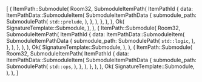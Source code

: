 [
    (
        ItemPath::Submodule(
            Room32,
            SubmoduleItemPath(
                ItemPathId {
                    data: ItemPathData::SubmoduleItem(
                        SubmoduleItemPathData {
                            submodule_path: SubmodulePath(
                                `std::prelude`,
                            ),
                        },
                    ),
                },
            ),
        ),
        Ok(
            SignatureTemplate::Submodule,
        ),
    ),
    (
        ItemPath::Submodule(
            Room32,
            SubmoduleItemPath(
                ItemPathId {
                    data: ItemPathData::SubmoduleItem(
                        SubmoduleItemPathData {
                            submodule_path: SubmodulePath(
                                `std::logic`,
                            ),
                        },
                    ),
                },
            ),
        ),
        Ok(
            SignatureTemplate::Submodule,
        ),
    ),
    (
        ItemPath::Submodule(
            Room32,
            SubmoduleItemPath(
                ItemPathId {
                    data: ItemPathData::SubmoduleItem(
                        SubmoduleItemPathData {
                            submodule_path: SubmodulePath(
                                `std::ops`,
                            ),
                        },
                    ),
                },
            ),
        ),
        Ok(
            SignatureTemplate::Submodule,
        ),
    ),
]
